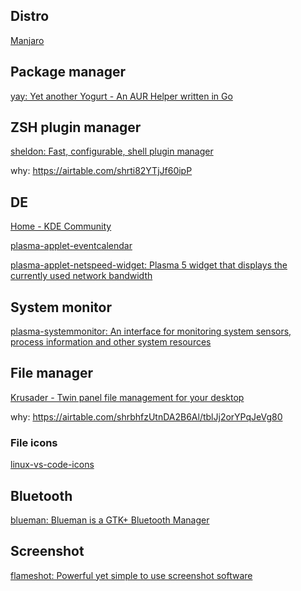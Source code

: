 ## Distro 

[Manjaro](https://manjaro.org/)

## Package manager

[yay: Yet another Yogurt - An AUR Helper written in Go](https://github.com/Jguer/yay)


## ZSH plugin manager

[sheldon: Fast, configurable, shell plugin manager](https://github.com/rossmacarthur/sheldon)

why: https://airtable.com/shrti82YTjJf60ipP

## DE

[Home - KDE Community](https://kde.org/)

[plasma-applet-eventcalendar](https://github.com/Zren/plasma-applet-eventcalendar)

[plasma-applet-netspeed-widget: Plasma 5 widget that displays the currently used network bandwidth](https://github.com/dfaust/plasma-applet-netspeed-widget)

## System monitor

[plasma-systemmonitor: An interface for monitoring system sensors, process information and other system resources](https://github.com/KDE/plasma-systemmonitor)

## File manager

[Krusader - Twin panel file management for your desktop](https://krusader.org/)

why: https://airtable.com/shrbhfzUtnDA2B6Al/tblJj2orYPqJeVg80

### File icons

[linux-vs-code-icons](https://github.com/andriyor/linux-vs-code-icons)

## Bluetooth

[blueman: Blueman is a GTK+ Bluetooth Manager](https://github.com/blueman-project/blueman)

## Screenshot

[flameshot: Powerful yet simple to use screenshot software](https://github.com/flameshot-org/flameshot)

